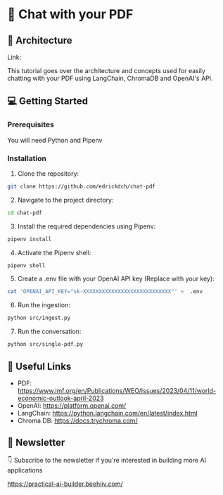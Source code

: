 # 💬 Chat with your PDF 

## 👷️ Architecture

Link: 

This tutorial goes over the architecture and concepts used for easily chatting with your PDF using LangChain, ChromaDB and OpenAI's API.

## 💻 Getting Started

### Prerequisites

You will need Python and Pipenv

### Installation

1. Clone the repository:

```bash
git clone https://github.com/edrickdch/chat-pdf
```

2. Navigate to the project directory:

```bash
cd chat-pdf
```

3. Install the required dependencies using Pipenv:

```bash
pipenv install
```

4. Activate the Pipenv shell:

```bash
pipenv shell
```

5. Create a .env file with your OpenAI API key (Replace with your key):

```bash
cat 'OPENAI_API_KEY="sk-XXXXXXXXXXXXXXXXXXXXXXXXXXXX"' >  .env
```

6. Run the ingestion:

```bash
python src/ingest.py
```

7. Run the conversation:

```bash
python src/single-pdf.py
```

## 🔗 Useful Links

- PDF: https://www.imf.org/en/Publications/WEO/Issues/2023/04/11/world-economic-outlook-april-2023 
- OpenAI: https://platform.openai.com/ 
- LangChain: https://python.langchain.com/en/latest/index.html  
- Chroma DB: https://docs.trychroma.com/ 

## 💌 Newsletter

👇 Subscribe to the newsletter if you're interested in building more AI applications 

https://practical-ai-builder.beehiiv.com/
